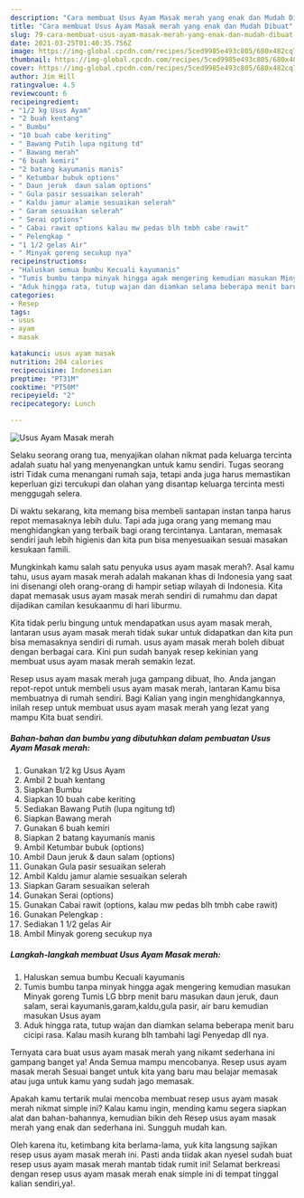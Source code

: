 ```yaml
---
description: "Cara membuat Usus Ayam Masak merah yang enak dan Mudah Dibuat"
title: "Cara membuat Usus Ayam Masak merah yang enak dan Mudah Dibuat"
slug: 79-cara-membuat-usus-ayam-masak-merah-yang-enak-dan-mudah-dibuat
date: 2021-03-25T01:40:35.756Z
image: https://img-global.cpcdn.com/recipes/5ced9985e493c805/680x482cq70/usus-ayam-masak-merah-foto-resep-utama.jpg
thumbnail: https://img-global.cpcdn.com/recipes/5ced9985e493c805/680x482cq70/usus-ayam-masak-merah-foto-resep-utama.jpg
cover: https://img-global.cpcdn.com/recipes/5ced9985e493c805/680x482cq70/usus-ayam-masak-merah-foto-resep-utama.jpg
author: Jim Hill
ratingvalue: 4.5
reviewcount: 6
recipeingredient:
- "1/2 kg Usus Ayam"
- "2 buah kentang"
- " Bumbu"
- "10 buah cabe keriting"
- " Bawang Putih lupa ngitung td"
- " Bawang merah"
- "6 buah kemiri"
- "2 batang kayumanis manis"
- " Ketumbar bubuk options"
- " Daun jeruk  daun salam options"
- " Gula pasir sesuaikan selerah"
- " Kaldu jamur alamie sesuaikan selerah"
- " Garam sesuaikan selerah"
- " Serai options"
- " Cabai rawit options kalau mw pedas blh tmbh cabe rawit"
- " Pelengkap "
- "1 1/2 gelas Air"
- " Minyak goreng secukup nya"
recipeinstructions:
- "Haluskan semua bumbu Kecuali kayumanis"
- "Tumis bumbu tanpa minyak hingga agak mengering kemudian masukan Minyak goreng Tumis LG bbrp menit baru masukan daun jeruk, daun salam, serai kayumanis,garam,kaldu,gula pasir, air baru kemudian masukan Usus ayam"
- "Aduk hingga rata, tutup wajan dan diamkan selama beberapa menit baru cicipi rasa. Kalau masih kurang blh tambahi lagi Penyedap dll nya."
categories:
- Resep
tags:
- usus
- ayam
- masak

katakunci: usus ayam masak 
nutrition: 204 calories
recipecuisine: Indonesian
preptime: "PT31M"
cooktime: "PT50M"
recipeyield: "2"
recipecategory: Lunch

---
```



![Usus Ayam Masak merah](https://img-global.cpcdn.com/recipes/5ced9985e493c805/680x482cq70/usus-ayam-masak-merah-foto-resep-utama.jpg)

Selaku seorang orang tua, menyajikan olahan nikmat pada keluarga tercinta adalah suatu hal yang menyenangkan untuk kamu sendiri. Tugas seorang istri Tidak cuma menangani rumah saja, tetapi anda juga harus memastikan keperluan gizi tercukupi dan olahan yang disantap keluarga tercinta mesti menggugah selera.

Di waktu  sekarang, kita memang bisa membeli santapan instan tanpa harus repot memasaknya lebih dulu. Tapi ada juga orang yang memang mau menghidangkan yang terbaik bagi orang tercintanya. Lantaran, memasak sendiri jauh lebih higienis dan kita pun bisa menyesuaikan sesuai masakan kesukaan famili. 



Mungkinkah kamu salah satu penyuka usus ayam masak merah?. Asal kamu tahu, usus ayam masak merah adalah makanan khas di Indonesia yang saat ini disenangi oleh orang-orang di hampir setiap wilayah di Indonesia. Kita dapat memasak usus ayam masak merah sendiri di rumahmu dan dapat dijadikan camilan kesukaanmu di hari liburmu.

Kita tidak perlu bingung untuk mendapatkan usus ayam masak merah, lantaran usus ayam masak merah tidak sukar untuk didapatkan dan kita pun bisa memasaknya sendiri di rumah. usus ayam masak merah boleh dibuat dengan berbagai cara. Kini pun sudah banyak resep kekinian yang membuat usus ayam masak merah semakin lezat.

Resep usus ayam masak merah juga gampang dibuat, lho. Anda jangan repot-repot untuk membeli usus ayam masak merah, lantaran Kamu bisa membuatnya di rumah sendiri. Bagi Kalian yang ingin menghidangkannya, inilah resep untuk membuat usus ayam masak merah yang lezat yang mampu Kita buat sendiri.

<!--inarticleads1-->

##### Bahan-bahan dan bumbu yang dibutuhkan dalam pembuatan Usus Ayam Masak merah:

1. Gunakan 1/2 kg Usus Ayam
1. Ambil 2 buah kentang
1. Siapkan  Bumbu
1. Siapkan 10 buah cabe keriting
1. Sediakan  Bawang Putih (lupa ngitung td)
1. Siapkan  Bawang merah
1. Gunakan 6 buah kemiri
1. Siapkan 2 batang kayumanis manis
1. Ambil  Ketumbar bubuk (options)
1. Ambil  Daun jeruk &amp; daun salam (options)
1. Gunakan  Gula pasir sesuaikan selerah
1. Ambil  Kaldu jamur alamie sesuaikan selerah
1. Siapkan  Garam sesuaikan selerah
1. Gunakan  Serai (options)
1. Gunakan  Cabai rawit (options, kalau mw pedas blh tmbh cabe rawit)
1. Gunakan  Pelengkap :
1. Sediakan 1 1/2 gelas Air
1. Ambil  Minyak goreng secukup nya




<!--inarticleads2-->

##### Langkah-langkah membuat Usus Ayam Masak merah:

1. Haluskan semua bumbu Kecuali kayumanis
1. Tumis bumbu tanpa minyak hingga agak mengering kemudian masukan Minyak goreng Tumis LG bbrp menit baru masukan daun jeruk, daun salam, serai kayumanis,garam,kaldu,gula pasir, air baru kemudian masukan Usus ayam
1. Aduk hingga rata, tutup wajan dan diamkan selama beberapa menit baru cicipi rasa. Kalau masih kurang blh tambahi lagi Penyedap dll nya.




Ternyata cara buat usus ayam masak merah yang nikamt sederhana ini gampang banget ya! Anda Semua mampu mencobanya. Resep usus ayam masak merah Sesuai banget untuk kita yang baru mau belajar memasak atau juga untuk kamu yang sudah jago memasak.

Apakah kamu tertarik mulai mencoba membuat resep usus ayam masak merah nikmat simple ini? Kalau kamu ingin, mending kamu segera siapkan alat dan bahan-bahannya, kemudian bikin deh Resep usus ayam masak merah yang enak dan sederhana ini. Sungguh mudah kan. 

Oleh karena itu, ketimbang kita berlama-lama, yuk kita langsung sajikan resep usus ayam masak merah ini. Pasti anda tiidak akan nyesel sudah buat resep usus ayam masak merah mantab tidak rumit ini! Selamat berkreasi dengan resep usus ayam masak merah enak simple ini di tempat tinggal kalian sendiri,ya!.

